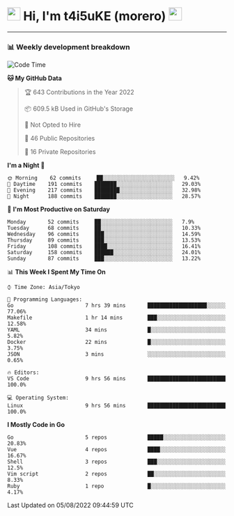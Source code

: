 <!-- Title -->
<h1>
    <img src="https://emojis.slackmojis.com/emojis/images/1600385609/10490/cactuar.gif?1600385609" width="30"/> 
    Hi, I'm t4i5uKE (morero) 
    <img src="https://emojis.slackmojis.com/emojis/images/1600385609/10490/cactuar.gif?1600385609" width="30"/>
</h1>

---

<h3> 📊 Weekly development breakdown </h3>
<!-- waka-readme-stats -->

<!--START_SECTION:waka-->
![Code Time](http://img.shields.io/badge/Code%20Time-0%20secs-blue)

**🐱 My GitHub Data** 

> 🏆 643 Contributions in the Year 2022
 > 
> 📦 609.5 kB Used in GitHub's Storage 
 > 
> 🚫 Not Opted to Hire
 > 
> 📜 46 Public Repositories 
 > 
> 🔑 16 Private Repositories  
 > 
**I'm a Night 🦉** 

```text
🌞 Morning    62 commits     ██░░░░░░░░░░░░░░░░░░░░░░░   9.42% 
🌆 Daytime    191 commits    ███████░░░░░░░░░░░░░░░░░░   29.03% 
🌃 Evening    217 commits    ████████░░░░░░░░░░░░░░░░░   32.98% 
🌙 Night      188 commits    ███████░░░░░░░░░░░░░░░░░░   28.57%

```
📅 **I'm Most Productive on Saturday** 

```text
Monday       52 commits     ██░░░░░░░░░░░░░░░░░░░░░░░   7.9% 
Tuesday      68 commits     ██░░░░░░░░░░░░░░░░░░░░░░░   10.33% 
Wednesday    96 commits     ███░░░░░░░░░░░░░░░░░░░░░░   14.59% 
Thursday     89 commits     ███░░░░░░░░░░░░░░░░░░░░░░   13.53% 
Friday       108 commits    ████░░░░░░░░░░░░░░░░░░░░░   16.41% 
Saturday     158 commits    ██████░░░░░░░░░░░░░░░░░░░   24.01% 
Sunday       87 commits     ███░░░░░░░░░░░░░░░░░░░░░░   13.22%

```


📊 **This Week I Spent My Time On** 

```text
⌚︎ Time Zone: Asia/Tokyo

💬 Programming Languages: 
Go                       7 hrs 39 mins       ███████████████████░░░░░░   77.06% 
Makefile                 1 hr 14 mins        ███░░░░░░░░░░░░░░░░░░░░░░   12.58% 
YAML                     34 mins             █░░░░░░░░░░░░░░░░░░░░░░░░   5.82% 
Docker                   22 mins             █░░░░░░░░░░░░░░░░░░░░░░░░   3.75% 
JSON                     3 mins              ░░░░░░░░░░░░░░░░░░░░░░░░░   0.65%

🔥 Editors: 
VS Code                  9 hrs 56 mins       █████████████████████████   100.0%

💻 Operating System: 
Linux                    9 hrs 56 mins       █████████████████████████   100.0%

```

**I Mostly Code in Go** 

```text
Go                       5 repos             █████░░░░░░░░░░░░░░░░░░░░   20.83% 
Vue                      4 repos             ████░░░░░░░░░░░░░░░░░░░░░   16.67% 
Shell                    3 repos             ███░░░░░░░░░░░░░░░░░░░░░░   12.5% 
Vim script               2 repos             ██░░░░░░░░░░░░░░░░░░░░░░░   8.33% 
Ruby                     1 repo              █░░░░░░░░░░░░░░░░░░░░░░░░   4.17%

```



 Last Updated on 05/08/2022 09:44:59 UTC
<!--END_SECTION:waka-->
